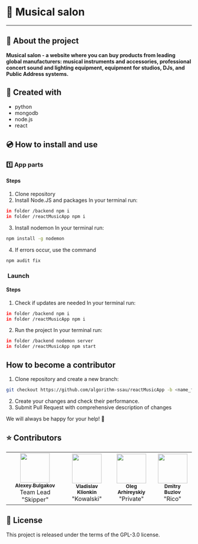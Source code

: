 # &#127928; Musical salon
---
## &#127932; About the project  
**Musical salon - a website where you can buy products from leading global manufacturers: musical instruments and accessories, professional concert sound and lighting equipment, equipment for studios, DJs, and Public Address systems.**

## &#128295; Created with
- python
- mongodb
- node.js
- react

## &#128191; How to install and use

### 	&#49;&#65039;&#8419; App parts
#### Steps
1) Clone repository
2) Install Node.JS and packages
In your terminal run:
```bash
in folder /backend npm i 
in folder /reactMusicApp npm i 
```
3) Install nodemon
In your terminal run:
```bash
npm install -g nodemon
```
4) If errors occur, use the command
```bash
npm audit fix
```
### &#65039; Launch
#### Steps
1) Сheck if updates are needed
In your terminal run:
```bash
in folder /backend npm i 
in folder /reactMusicApp npm i 
```
2) Run the project
In your terminal run:
```bash
in folder /backend nodemon server
in folder /reactMusicApp npm start
```

## How to become a contributor
1. Clone repository and create a new branch:
```bash
git checkout https://github.com/algorithm-ssau/reactMusicApp -b <name_for_new_branch>
```
2. Create your changes and check their performance.
3. Submit Pull Request with comprehensive description of changes

We will always be happy for your help! &#129505;

## &#11088; Contributors
<table>
<tr>
<td align="center">
<a href="https://github.com/charlez136">
<img src="https://avatars.githubusercontent.com/charlez136" width="80" height="80" alt=""/><br />
<sub><b>Alexey Bulgakov</b></sub>
</a><br />
<span>Team Lead "Skipper"</span>
</td>
<td align="center">
<a href="https://github.com/Code5150">
<img src="https://avatars.githubusercontent.com/Code5150" width="80" height="80" alt=""/><br />
<sub><b>Vladislav Klionkin</b></sub>
</a><br />
<span>"Kowalski"</span>
</td>
<td align="center">
<a href="https://github.com/ArhireyskiyOleg">
<img src="https://avatars.githubusercontent.com/alexugarin" width="80" height="80" alt=""/><br />
<sub><b>Oleg Arhireyskiy</b></sub>
</a><br />
<span>"Private"</span>
<td align="center">
<a href="https://github.com/BuzlovDima">
<img src="https://avatars.githubusercontent.com/BuzlovDima" width="80" height="80" alt=""/><br />
<sub><b>Dmitry Buzlov</b></sub>
</a><br />
<span>"Rico"</span>
</td>
</td>
</tr>
</table>

## &#128220; License
This project is released under the terms of the GPL-3.0 license.
